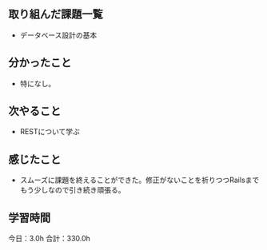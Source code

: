 ## 取り組んだ課題一覧
* データベース設計の基本
## 分かったこと
* 特になし。
  
    
    

## 次やること
*  RESTについて学ぶ
## 感じたこと
*  スムーズに課題を終えることができた。修正がないことを祈りつつRailsまでもう少しなので引き続き頑張る。
 
## 学習時間
今日：3.0h
合計：330.0h
